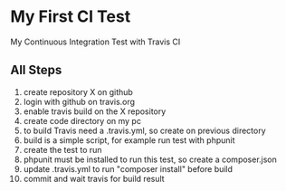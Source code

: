 # My First CI Test
My Continuous Integration Test with Travis CI

## All Steps

1. create repository X on github
2. login with github on travis.org
3. enable travis build on the X repository
4. create code directory on my pc
5. to build Travis need a .travis.yml, so create on previous directory
6. build is a simple script, for example run test with phpunit
7. create the test to run 
8. phpunit must be installed to run this test, so create a composer.json
9. update .travis.yml to run "composer install" before build
10. commit and wait travis for build result